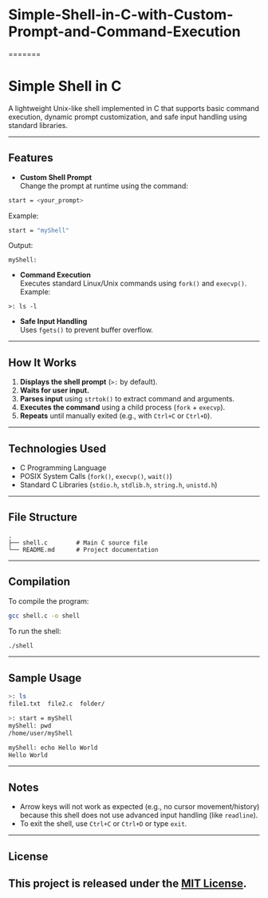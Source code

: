 # Simple-Shell-in-C-with-Custom-Prompt-and-Command-Execution
=======
# Simple Shell in C

A lightweight Unix-like shell implemented in C that supports basic command execution, dynamic prompt customization, and safe input handling using standard libraries.

---

##  Features

-  **Custom Shell Prompt**  
  Change the prompt at runtime using the command:
  ```bash
  start = <your_prompt>
  ```
  Example:
  ```bash
  start = "myShell"
  ```
  Output:
  ```
  myShell:
  ```

-  **Command Execution**  
  Executes standard Linux/Unix commands using `fork()` and `execvp()`.  
  Example:
  ```
  >: ls -l
  ```

-  **Safe Input Handling**  
  Uses `fgets()` to prevent buffer overflow.

---

##  How It Works

1. **Displays the shell prompt** (`>:` by default).
2. **Waits for user input.**
3. **Parses input** using `strtok()` to extract command and arguments.
4. **Executes the command** using a child process (`fork` + `execvp`).
5. **Repeats** until manually exited (e.g., with `Ctrl+C` or `Ctrl+D`).

---

##  Technologies Used

- C Programming Language
- POSIX System Calls (`fork()`, `execvp()`, `wait()`)
- Standard C Libraries (`stdio.h`, `stdlib.h`, `string.h`, `unistd.h`)

---

##  File Structure

```
.
├── shell.c        # Main C source file
└── README.md      # Project documentation
```

---

##  Compilation

To compile the program:

```bash
gcc shell.c -o shell
```

To run the shell:

```bash
./shell
```

---

##  Sample Usage

```bash
>: ls
file1.txt  file2.c  folder/

>: start = myShell
myShell: pwd
/home/user/myShell

myShell: echo Hello World
Hello World
```

---
##  Notes

- Arrow keys will not work as expected (e.g., no cursor movement/history) because this shell does not use advanced input handling (like `readline`).
- To exit the shell, use `Ctrl+C` or `Ctrl+D` or type `exit`.

---

##  License

This project is released under the [MIT License](LICENSE).
---
